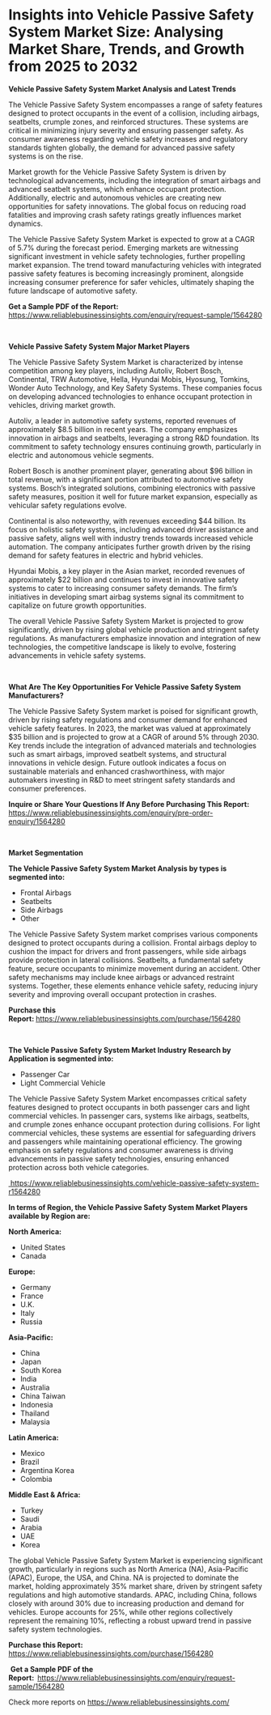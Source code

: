 <p><h1>Insights into Vehicle Passive Safety System Market Size: Analysing Market Share, Trends, and Growth from 2025 to 2032</h1></p><p><strong>Vehicle Passive Safety System Market Analysis and Latest Trends</strong></p>
<p><p>The Vehicle Passive Safety System encompasses a range of safety features designed to protect occupants in the event of a collision, including airbags, seatbelts, crumple zones, and reinforced structures. These systems are critical in minimizing injury severity and ensuring passenger safety. As consumer awareness regarding vehicle safety increases and regulatory standards tighten globally, the demand for advanced passive safety systems is on the rise.</p><p>Market growth for the Vehicle Passive Safety System is driven by technological advancements, including the integration of smart airbags and advanced seatbelt systems, which enhance occupant protection. Additionally, electric and autonomous vehicles are creating new opportunities for safety innovations. The global focus on reducing road fatalities and improving crash safety ratings greatly influences market dynamics.</p><p>The Vehicle Passive Safety System Market is expected to grow at a CAGR of 5.7% during the forecast period. Emerging markets are witnessing significant investment in vehicle safety technologies, further propelling market expansion. The trend toward manufacturing vehicles with integrated passive safety features is becoming increasingly prominent, alongside increasing consumer preference for safer vehicles, ultimately shaping the future landscape of automotive safety.</p></p>
<p><strong>Get a Sample PDF of the Report:&nbsp;</strong> <a href="https://www.reliablebusinessinsights.com/enquiry/request-sample/1564280?utm_campaign=3582&utm_medium=2&utm_source=Github&utm_content=ia&utm_term=30032025&utm_id=vehicle-passive-safety-system">https://www.reliablebusinessinsights.com/enquiry/request-sample/1564280</a></p>
<p>&nbsp;</p>
<p><strong>Vehicle Passive Safety System Major Market Players</strong></p>
<p><p>The Vehicle Passive Safety System Market is characterized by intense competition among key players, including Autoliv, Robert Bosch, Continental, TRW Automotive, Hella, Hyundai Mobis, Hyosung, Tomkins, Wonder Auto Technology, and Key Safety Systems. These companies focus on developing advanced technologies to enhance occupant protection in vehicles, driving market growth.</p><p>Autoliv, a leader in automotive safety systems, reported revenues of approximately $8.5 billion in recent years. The company emphasizes innovation in airbags and seatbelts, leveraging a strong R&D foundation. Its commitment to safety technology ensures continuing growth, particularly in electric and autonomous vehicle segments.</p><p>Robert Bosch is another prominent player, generating about $96 billion in total revenue, with a significant portion attributed to automotive safety systems. Bosch’s integrated solutions, combining electronics with passive safety measures, position it well for future market expansion, especially as vehicular safety regulations evolve.</p><p>Continental is also noteworthy, with revenues exceeding $44 billion. Its focus on holistic safety systems, including advanced driver assistance and passive safety, aligns well with industry trends towards increased vehicle automation. The company anticipates further growth driven by the rising demand for safety features in electric and hybrid vehicles.</p><p>Hyundai Mobis, a key player in the Asian market, recorded revenues of approximately $22 billion and continues to invest in innovative safety systems to cater to increasing consumer safety demands. The firm’s initiatives in developing smart airbag systems signal its commitment to capitalize on future growth opportunities.</p><p>The overall Vehicle Passive Safety System Market is projected to grow significantly, driven by rising global vehicle production and stringent safety regulations. As manufacturers emphasize innovation and integration of new technologies, the competitive landscape is likely to evolve, fostering advancements in vehicle safety systems.</p></p>
<p>&nbsp;</p>
<p><strong>What Are The Key Opportunities For Vehicle Passive Safety System Manufacturers?</strong></p>
<p><p>The Vehicle Passive Safety System market is poised for significant growth, driven by rising safety regulations and consumer demand for enhanced vehicle safety features. In 2023, the market was valued at approximately $35 billion and is projected to grow at a CAGR of around 5% through 2030. Key trends include the integration of advanced materials and technologies such as smart airbags, improved seatbelt systems, and structural innovations in vehicle design. Future outlook indicates a focus on sustainable materials and enhanced crashworthiness, with major automakers investing in R&D to meet stringent safety standards and consumer preferences.</p></p>
<p><strong>Inquire or Share Your Questions If Any Before Purchasing This Report:</strong> <a href="https://www.reliablebusinessinsights.com/enquiry/pre-order-enquiry/1564280?utm_campaign=3582&utm_medium=2&utm_source=Github&utm_content=ia&utm_term=30032025&utm_id=vehicle-passive-safety-system">https://www.reliablebusinessinsights.com/enquiry/pre-order-enquiry/1564280</a></p>
<p>&nbsp;</p>
<p><strong>Market Segmentation</strong></p>
<p><strong>The Vehicle Passive Safety System Market Analysis by types is segmented into:</strong></p>
<p><ul><li>Frontal Airbags</li><li>Seatbelts</li><li>Side Airbags</li><li>Other</li></ul></p>
<p><p>The Vehicle Passive Safety System market comprises various components designed to protect occupants during a collision. Frontal airbags deploy to cushion the impact for drivers and front passengers, while side airbags provide protection in lateral collisions. Seatbelts, a fundamental safety feature, secure occupants to minimize movement during an accident. Other safety mechanisms may include knee airbags or advanced restraint systems. Together, these elements enhance vehicle safety, reducing injury severity and improving overall occupant protection in crashes.</p></p>
<p><strong>Purchase this Report:&nbsp;</strong><a href="https://www.reliablebusinessinsights.com/purchase/1564280?utm_campaign=3582&utm_medium=2&utm_source=Github&utm_content=ia&utm_term=30032025&utm_id=vehicle-passive-safety-system">https://www.reliablebusinessinsights.com/purchase/1564280</a></p>
<p>&nbsp;</p>
<p><strong>The Vehicle Passive Safety System Market Industry Research by Application is segmented into:</strong></p>
<p><ul><li>Passenger Car</li><li>Light Commercial Vehicle</li></ul></p>
<p><p>The Vehicle Passive Safety System Market encompasses critical safety features designed to protect occupants in both passenger cars and light commercial vehicles. In passenger cars, systems like airbags, seatbelts, and crumple zones enhance occupant protection during collisions. For light commercial vehicles, these systems are essential for safeguarding drivers and passengers while maintaining operational efficiency. The growing emphasis on safety regulations and consumer awareness is driving advancements in passive safety technologies, ensuring enhanced protection across both vehicle categories.</p></p>
<p><a href="https://www.reliablebusinessinsights.com/vehicle-passive-safety-system-r1564280?utm_campaign=3582&utm_medium=2&utm_source=Github&utm_content=ia&utm_term=30032025&utm_id=vehicle-passive-safety-system">&nbsp;https://www.reliablebusinessinsights.com/vehicle-passive-safety-system-r1564280</a></p>
<p><strong>In terms of Region, the Vehicle Passive Safety System Market Players available by Region are:</strong></p>
<p>
    <p> <strong> North America: </strong>
        <ul>
            <li>United States</li>
            <li>Canada</li>
        </ul>
        </p> 
    <p> <strong> Europe: </strong>
        <ul>
            <li>Germany</li>
            <li>France</li>
            <li>U.K.</li>
            <li>Italy</li>
            <li>Russia</li>
        </ul>
        </p> 
    <p> <strong> Asia-Pacific: </strong>
        <ul>
            <li>China</li>
            <li>Japan</li>
            <li>South Korea</li>
            <li>India</li>
            <li>Australia</li>
            <li>China Taiwan</li>
            <li>Indonesia</li>
            <li>Thailand</li>
            <li>Malaysia</li>
        </ul>
        </p> 
    <p> <strong> Latin America: </strong>
        <ul>
            <li>Mexico</li>
            <li>Brazil</li>
            <li>Argentina Korea</li>
            <li>Colombia</li>
        </ul>
        </p> 
    <p> <strong> Middle East & Africa: </strong>
        <ul>
            <li>Turkey</li>
            <li>Saudi</li>
            <li>Arabia</li>
            <li>UAE</li>
            <li>Korea</li>
        </ul>
    </p>
    </p>
<p><p>The global Vehicle Passive Safety System Market is experiencing significant growth, particularly in regions such as North America (NA), Asia-Pacific (APAC), Europe, the USA, and China. NA is projected to dominate the market, holding approximately 35% market share, driven by stringent safety regulations and high automotive standards. APAC, including China, follows closely with around 30% due to increasing production and demand for vehicles. Europe accounts for 25%, while other regions collectively represent the remaining 10%, reflecting a robust upward trend in passive safety system technologies.</p></p>
<p><strong>Purchase this Report: </strong><a href="https://www.reliablebusinessinsights.com/purchase/1564280?utm_campaign=3582&utm_medium=2&utm_source=Github&utm_content=ia&utm_term=30032025&utm_id=vehicle-passive-safety-system">https://www.reliablebusinessinsights.com/purchase/1564280</a></p>
<p>&nbsp;<strong>Get a Sample PDF of the Report:&nbsp;&nbsp;</strong><a href="https://www.reliablebusinessinsights.com/enquiry/request-sample/1564280?utm_campaign=3582&utm_medium=2&utm_source=Github&utm_content=ia&utm_term=30032025&utm_id=vehicle-passive-safety-system">https://www.reliablebusinessinsights.com/enquiry/request-sample/1564280</a></p>
<p><strong></strong></p>
<p>Check more reports on <a href="https://www.reliablebusinessinsights.com/?utm_campaign=3582&utm_medium=2&utm_source=Github&utm_content=ia&utm_term=30032025&utm_id=vehicle-passive-safety-system">https://www.reliablebusinessinsights.com/</a></p>